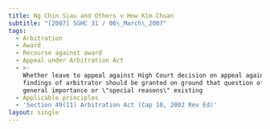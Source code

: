 ```yaml
---
title: Ng Chin Siau and Others v How Kim Chuan
subtitle: "[2007] SGHC 31 / 06\_March\_2007"
tags:
  - Arbitration
  - Award
  - Recourse against award
  - Appeal under Arbitration Act
  - >-
    Whether leave to appeal against High Court decision on appeal against
    findings of arbitrator should be granted on ground that question of law of
    general importance or \"special reasons\" existing
  - Applicable principles
  - 'Section 49(11) Arbitration Act (Cap 10, 2002 Rev Ed)'
layout: single
---
```


